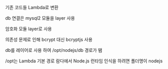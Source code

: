 기존 코드들 Lambda로 변환

db 연결은 mysql2 모듈을 layer 사용

암호화 모듈 layer로 사용 

의존성 문제로 인해 bcrypt 대신 bcryptjs 사용

db를 레이어로 사용 하여 /opt/nodejs/db 경로가 됌

/opt는 Lambda 기본 경로
람다에서 Node.js 런타임 인식을 하려면 폴더명이 nodejs
